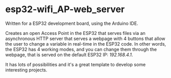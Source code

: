 # esp32-wifi_AP-web_server
Written for a ESP32 development board, using the Arduino IDE.

Creates an open Access Point in the ESP32 that serves files via an asynchronous HTTP server that serves a webpage with 4 buttons that allow the user to change a variable in real-time in the ESP32 code. In other words, the ESP32 has 4 working modes, and you can change them through the webpage, that is served on the default ESP32 IP: *192.168.4.1*.

It has lots of possibilities and it's a great template to develop some interesting projects.
